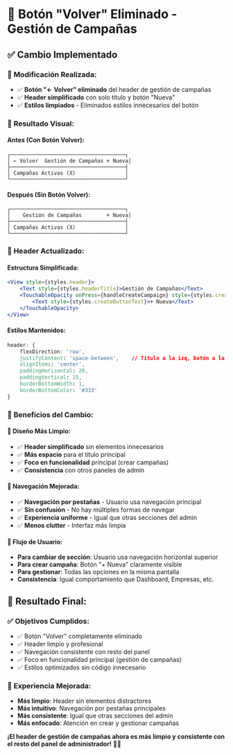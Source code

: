 # 🚫 Botón "Volver" Eliminado - Gestión de Campañas

## ✅ Cambio Implementado

### 🎯 **Modificación Realizada:**
- ✅ **Botón "← Volver" eliminado** del header de gestión de campañas
- ✅ **Header simplificado** con solo título y botón "Nueva"
- ✅ **Estilos limpiados** - Eliminados estilos innecesarios del botón

### 🎨 **Resultado Visual:**

#### Antes (Con Botón Volver):
```
┌─────────────────────────────────────┐
│ ← Volver  Gestión de Campañas + Nueva│
├─────────────────────────────────────┤
│ Campañas Activas (X)                │
└─────────────────────────────────────┘
```

#### Después (Sin Botón Volver):
```
┌─────────────────────────────────────┐
│    Gestión de Campañas        + Nueva│
├─────────────────────────────────────┤
│ Campañas Activas (X)                │
└─────────────────────────────────────┘
```

### 📐 **Header Actualizado:**

#### Estructura Simplificada:
```jsx
<View style={styles.header}>
    <Text style={styles.headerTitle}>Gestión de Campañas</Text>
    <TouchableOpacity onPress={handleCreateCampaign} style={styles.createButton}>
        <Text style={styles.createButtonText}>+ Nueva</Text>
    </TouchableOpacity>
</View>
```

#### Estilos Mantenidos:
```css
header: {
    flexDirection: 'row',
    justifyContent: 'space-between',    // Título a la izq, botón a la der
    alignItems: 'center',
    paddingHorizontal: 20,
    paddingVertical: 15,
    borderBottomWidth: 1,
    borderBottomColor: '#333'
}
```

### 🎯 **Beneficios del Cambio:**

#### 🎨 **Diseño Más Limpio:**
- ✅ **Header simplificado** sin elementos innecesarios
- ✅ **Más espacio** para el título principal
- ✅ **Foco en funcionalidad** principal (crear campañas)
- ✅ **Consistencia** con otros paneles de admin

#### 📱 **Navegación Mejorada:**
- ✅ **Navegación por pestañas** - Usuario usa navegación principal
- ✅ **Sin confusión** - No hay múltiples formas de navegar
- ✅ **Experiencia uniforme** - Igual que otras secciones del admin
- ✅ **Menos clutter** - Interfaz más limpia

#### 🔄 **Flujo de Usuario:**
- **Para cambiar de sección**: Usuario usa navegación horizontal superior
- **Para crear campaña**: Botón "+ Nueva" claramente visible
- **Para gestionar**: Todas las opciones en la misma pantalla
- **Consistencia**: Igual comportamiento que Dashboard, Empresas, etc.

## 🚀 **Resultado Final:**

### ✅ **Objetivos Cumplidos:**
- ✅ Botón "Volver" completamente eliminado
- ✅ Header limpio y profesional
- ✅ Navegación consistente con resto del panel
- ✅ Foco en funcionalidad principal (gestión de campañas)
- ✅ Estilos optimizados sin código innecesario

### 📱 **Experiencia Mejorada:**
- **Más limpio**: Header sin elementos distractores
- **Más intuitivo**: Navegación por pestañas principales
- **Más consistente**: Igual que otras secciones del admin
- **Más enfocado**: Atención en crear y gestionar campañas

**¡El header de gestión de campañas ahora es más limpio y consistente con el resto del panel de administrador!** 🚫✨